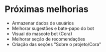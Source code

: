 # Próximas melhorias

- Armazenar dados de usuários
- Melhorar sugestões e bate-papo do bot
- Visual do mascote bot (Cora)
- Melhorar seção de recomendações
- Criação das seções "Sobre o projeto/Cora"